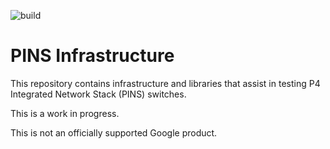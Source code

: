 ![build](https://github.com/pins/pins-infra/workflows/build/badge.svg)

# PINS Infrastructure

This repository contains infrastructure and libraries that assist in testing P4
Integrated Network Stack (PINS) switches.

This is a work in progress.

This is not an officially supported Google product.
